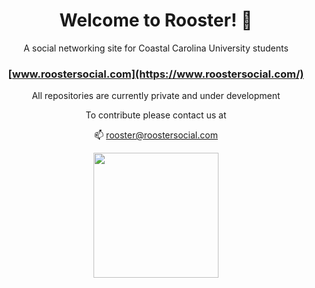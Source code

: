 <div align="center">

# Welcome to Rooster! 👋

A social networking site for Coastal Carolina University students

### [www.roostersocial.com](https://www.roostersocial.com/)

All repositories are currently private and under development

To contribute please contact us at

📫 rooster@roostersocial.com

<img src="https://www.roostersocial.com/static/media/rooster-logo.4c02bf7bdfb5114c71f6.png" height="200"/>

</div>

